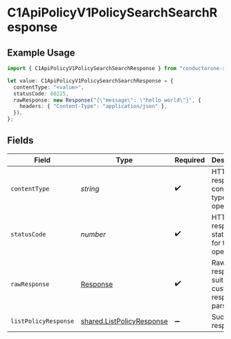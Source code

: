 # C1ApiPolicyV1PolicySearchSearchResponse

## Example Usage

```typescript
import { C1ApiPolicyV1PolicySearchSearchResponse } from "conductorone-sdk-typescript/sdk/models/operations";

let value: C1ApiPolicyV1PolicySearchSearchResponse = {
  contentType: "<value>",
  statusCode: 60225,
  rawResponse: new Response("{\"message\": \"hello world\"}", {
    headers: { "Content-Type": "application/json" },
  }),
};
```

## Fields

| Field                                                                         | Type                                                                          | Required                                                                      | Description                                                                   |
| ----------------------------------------------------------------------------- | ----------------------------------------------------------------------------- | ----------------------------------------------------------------------------- | ----------------------------------------------------------------------------- |
| `contentType`                                                                 | *string*                                                                      | :heavy_check_mark:                                                            | HTTP response content type for this operation                                 |
| `statusCode`                                                                  | *number*                                                                      | :heavy_check_mark:                                                            | HTTP response status code for this operation                                  |
| `rawResponse`                                                                 | [Response](https://developer.mozilla.org/en-US/docs/Web/API/Response)         | :heavy_check_mark:                                                            | Raw HTTP response; suitable for custom response parsing                       |
| `listPolicyResponse`                                                          | [shared.ListPolicyResponse](../../../sdk/models/shared/listpolicyresponse.md) | :heavy_minus_sign:                                                            | Successful response                                                           |